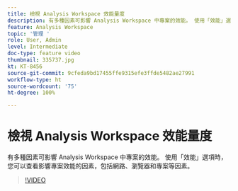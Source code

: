 ```yaml
---
title: 檢視 Analysis Workspace 效能量度
description: 有多種因素可影響 Analysis Workspace 中專案的效能。 使用「效能」選項時，您可以查看影響專案效能的因素，包括網路、瀏覽器和專案等因素。
feature: Analysis Workspace
topic: '管理 '
role: User, Admin
level: Intermediate
doc-type: feature video
thumbnail: 335737.jpg
kt: KT-8456
source-git-commit: 9cfeda9bd17455ffe9315efe3ffde5482ae27991
workflow-type: ht
source-wordcount: '75'
ht-degree: 100%

---
```



# 檢視 Analysis Workspace 效能量度

有多種因素可影響 Analysis Workspace 中專案的效能。 使用「效能」選項時，您可以查看影響專案效能的因素，包括網路、瀏覽器和專案等因素。


>[!VIDEO](https://video.tv.adobe.com/v/335737/?quality=12&learn=on)